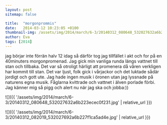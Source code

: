 ```yaml
---
layout: post
sitemap: false

title:  "morgonprommis"
date:   2014-03-12 10:23:05 +0100
thumbnail-img: /assets/img/2014/march/6-3/20140312_080648_532027632a6b223ecec0f231.jpg
author: Eva
tags: [2014]
---
```


jag börjar inte förrän halv 12 idag så därför tog jag tillfället i akt och for på en 40minuters morgonpromenad. Jag gick min vanliga runda längs vattnet till stan och tillbaka. Det var så otroligt härligt att promenera då våren verkligen har kommit till stan.  Det var ljust, folk gick i vårjackor och det luktade sådär jordigt och gott ute. Jag hade ingen musik i öronen utan jag lyssnade på naturens egna musik. Fåglarna kvittrade och vattnet i älven porlade förbi. Jag känner mig så pigg och alert nu när jag ska och jobba:))

![]({{ '/assets/img/2014/march/6-3/20140312_080648_532027632a6b223ecec0f231.jpg'  | relative_url }})

![]({{ '/assets/img/2014/march/6-3/20140312_082019_532027692a6b227f1ca5ad4e.jpg'  | relative_url }})

